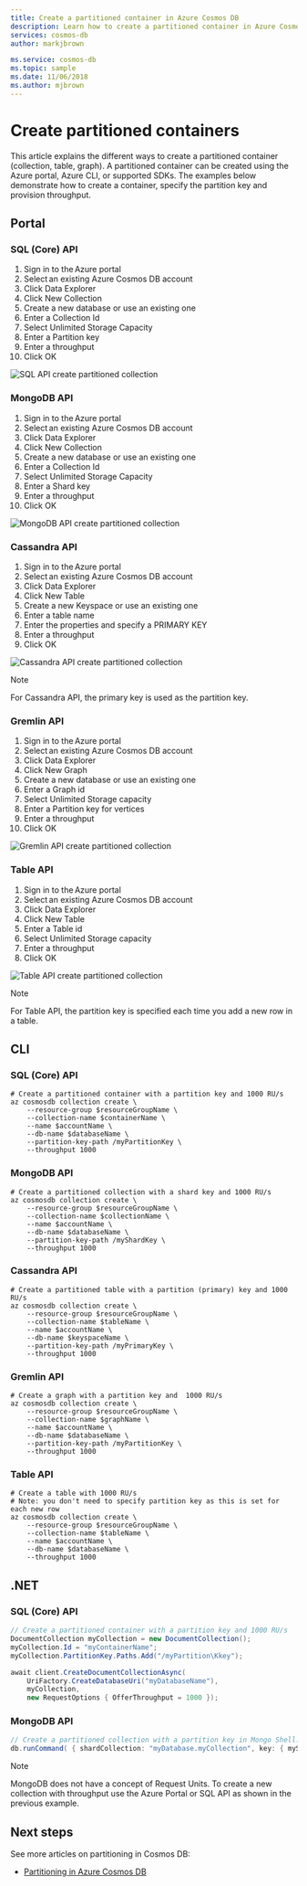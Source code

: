 ```yaml
---
title: Create a partitioned container in Azure Cosmos DB
description: Learn how to create a partitioned container in Azure Cosmos DB
services: cosmos-db
author: markjbrown

ms.service: cosmos-db
ms.topic: sample
ms.date: 11/06/2018
ms.author: mjbrown
---
```


# Create partitioned containers

This article explains the different ways to create a partitioned container (collection, table, graph). A partitioned container can be created using the Azure portal, Azure CLI, or supported SDKs. The examples below demonstrate how to create a container, specify the partition key and provision throughput.

## Portal

### <a id="portal-sql"></a>SQL (Core) API

1. Sign in to the Azure portal
2. Select an existing Azure Cosmos DB account
3. Click Data Explorer
4. Click New Collection
5. Create a new database or use an existing one
6. Enter a Collection Id
7. Select Unlimited Storage Capacity
8. Enter a Partition key
9. Enter a throughput
10. Click OK

![SQL API create partitioned collection](./media/create-partitioned-collection/partitioned-collection-create-sql.png)

### <a id="portal-mongodb"></a>MongoDB API

1. Sign in to the Azure portal
2. Select an existing Azure Cosmos DB account
3. Click Data Explorer
4. Click New Collection
5. Create a new database or use an existing one
6. Enter a Collection Id
7. Select Unlimited Storage Capacity
8. Enter a Shard key
9. Enter a throughput
10. Click OK

![MongoDB API create partitioned collection](./media/create-partitioned-collection/partitioned-collection-create-mongodb.png)

### <a id="portal-cassandra"></a>Cassandra API

1. Sign in to the Azure portal
2. Select an existing Azure Cosmos DB account
3. Click Data Explorer
4. Click New Table
5. Create a new Keyspace or use an existing one
6. Enter a table name
7. Enter the properties and specify a PRIMARY KEY
8. Enter a throughput
9. Click OK

![Cassandra API create partitioned collection](./media/create-partitioned-collection/partitioned-collection-create-cassandra.png)

> [!Note]
> For Cassandra API, the primary key is used as the partition key.

### <a id="portal-gremlin"></a>Gremlin API

1. Sign in to the Azure portal
2. Select an existing Azure Cosmos DB account
3. Click Data Explorer
4. Click New Graph
5. Create a new database or use an existing one
6. Enter a Graph id
7. Select Unlimited Storage capacity
8. Enter a Partition key for vertices
9. Enter a throughput
10. Click OK

![Gremlin API create partitioned collection](./media/create-partitioned-collection/partitioned-collection-create-gremlin.png)

### <a id="portal-table"></a>Table API

1. Sign in to the Azure portal
2. Select an existing Azure Cosmos DB account
3. Click Data Explorer
4. Click New Table
5. Enter a Table id
6. Select Unlimited Storage capacity
7. Enter a throughput
8. Click OK

![Table API create partitioned collection](./media/create-partitioned-collection/partitioned-collection-create-table.png)

> [!Note]
> For Table API, the partition key is specified each time you add a new row in a table.

## CLI

### <a id="cli-sql"></a>SQL (Core) API

```azurecli-interactive
# Create a partitioned container with a partition key and 1000 RU/s
az cosmosdb collection create \
    --resource-group $resourceGroupName \
    --collection-name $containerName \
    --name $accountName \
    --db-name $databaseName \
    --partition-key-path /myPartitionKey \
    --throughput 1000
```

### <a id="cli-mongodb"></a>MongoDB API

```azurecli-interactive
# Create a partitioned collection with a shard key and 1000 RU/s
az cosmosdb collection create \
    --resource-group $resourceGroupName \
    --collection-name $collectionName \
    --name $accountName \
    --db-name $databaseName \
    --partition-key-path /myShardKey \
    --throughput 1000
```

### <a id="cli-cassandra"></a>Cassandra API

```azurecli-interactive
# Create a partitioned table with a partition (primary) key and 1000 RU/s
az cosmosdb collection create \
    --resource-group $resourceGroupName \
    --collection-name $tableName \
    --name $accountName \
    --db-name $keyspaceName \
    --partition-key-path /myPrimaryKey \
    --throughput 1000
```

### <a id="cli-gremlin"></a>Gremlin API

```azurecli-interactive
# Create a graph with a partition key and  1000 RU/s
az cosmosdb collection create \
    --resource-group $resourceGroupName \
    --collection-name $graphName \
    --name $accountName \
    --db-name $databaseName \
    --partition-key-path /myPartitionKey \
    --throughput 1000
```

### <a id="cli-table"></a>Table API

```azurecli-interactive
# Create a table with 1000 RU/s
# Note: you don't need to specify partition key as this is set for each new row
az cosmosdb collection create \
    --resource-group $resourceGroupName \
    --collection-name $tableName \
    --name $accountName \
    --db-name $databaseName \
    --throughput 1000
```

## .NET

### <a id="dotnet-sql"></a>SQL (Core) API

```csharp
// Create a partitioned container with a partition key and 1000 RU/s
DocumentCollection myCollection = new DocumentCollection();
myCollection.Id = "myContainerName";
myCollection.PartitionKey.Paths.Add("/myPartition\Kkey");

await client.CreateDocumentCollectionAsync(
    UriFactory.CreateDatabaseUri("myDatabaseName"),
    myCollection,
    new RequestOptions { OfferThroughput = 1000 });
```

### <a id="dotnet-mongodb"></a>MongoDB API

```csharp
// Create a partitioned collection with a partition key in Mongo Shell:
db.runCommand( { shardCollection: "myDatabase.myCollection", key: { myShardKey: "hashed" } } )
```

> [!Note]
> MongoDB does not have a concept of Request Units. To create a new collection with throughput use the Azure Portal or SQL API as shown in the previous example.

## Next steps

See more articles on partitioning in Cosmos DB:

- [Partitioning in Azure Cosmos DB](partitioning-overview.md)
